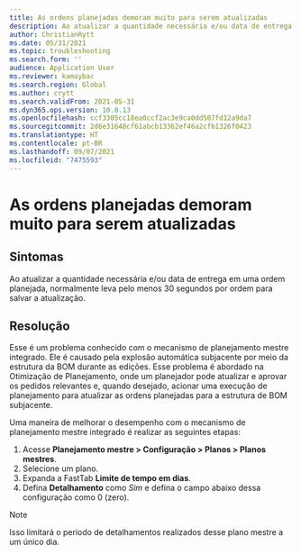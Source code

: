 ```yaml
---
title: As ordens planejadas demoram muito para serem atualizadas
description: Ao atualizar a quantidade necessária e/ou data de entrega em uma ordem planejada, normalmente leva pelo menos 30 segundos por ordem para salvar a atualização
author: ChristianRytt
ms.date: 05/31/2021
ms.topic: troubleshooting
ms.search.form: ''
audience: Application User
ms.reviewer: kamaybac
ms.search.region: Global
ms.author: crytt
ms.search.validFrom: 2021-05-31
ms.dyn365.ops.version: 10.0.13
ms.openlocfilehash: ccf3305cc18ea0ccf2ac3e9ca0dd507fd12a9da7
ms.sourcegitcommit: 2d6e31648cf61abcb13362ef46a2cfb1326f0423
ms.translationtype: HT
ms.contentlocale: pt-BR
ms.lasthandoff: 09/07/2021
ms.locfileid: "7475593"
---
```

# <a name="planned-orders-take-a-long-time-to-update"></a>As ordens planejadas demoram muito para serem atualizadas

## <a name="symptoms"></a>Sintomas

Ao atualizar a quantidade necessária e/ou data de entrega em uma ordem planejada, normalmente leva pelo menos 30 segundos por ordem para salvar a atualização.

## <a name="resolution"></a>Resolução

Esse é um problema conhecido com o mecanismo de planejamento mestre integrado. Ele é causado pela explosão automática subjacente por meio da estrutura da BOM durante as edições. Esse problema é abordado na Otimização de Planejamento, onde um planejador pode atualizar e aprovar os pedidos relevantes e, quando desejado, acionar uma execução de planejamento para atualizar as ordens planejadas para a estrutura de BOM subjacente.

Uma maneira de melhorar o desempenho com o mecanismo de planejamento mestre integrado é realizar as seguintes etapas:

1. Acesse **Planejamento mestre \> Configuração \> Planos \> Planos mestres**.
1. Selecione um plano.
1. Expanda a FastTab **Limite de tempo em dias**.
1. Defina **Detalhamento** como *Sim* e defina o campo abaixo dessa configuração como 0 (zero).

> [!NOTE]
> Isso limitará o período de detalhamentos realizados desse plano mestre a um único dia.
